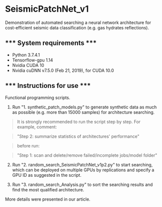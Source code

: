 # SeismicPatchNet_v1
Demonstration of automated searching a neural network architecture for cost-efficient seismic data classification (e.g. gas hydrates reflections).


## *** System requirements ***

* Python 3.7.4.1
* Tensorflow-gpu 1.14
* Nvidia CUDA 10
* Nvidia cuDNN v7.5.0 (Feb 21, 2019), for CUDA 10.0


## *** Instructions for use ***

Functional programming scripts.


1. Run "1. synthetic_patch_models.py" to generate synthetic data as much as possible (e.g. more than 15000 samples) for architecture searching.

> It is strongly recommended to run the script step by step. For example, comment:

> "Step 2:  summarize statistics of architectures' performance"

> before run:

> "Step 1:  scan and delete/remove failed/incomplete jobs/model folder"


2. Run "2. random_search_SeismicPatchNet_v1p2.py" to start searching, which can be deployed on multiple GPUs by replications
 and specify a GPU ID as suggested in the script.


3. Run "3. random_search_Analysis.py" to sort the searching results and find the most qualified architecture.


More details were presented in our article.
